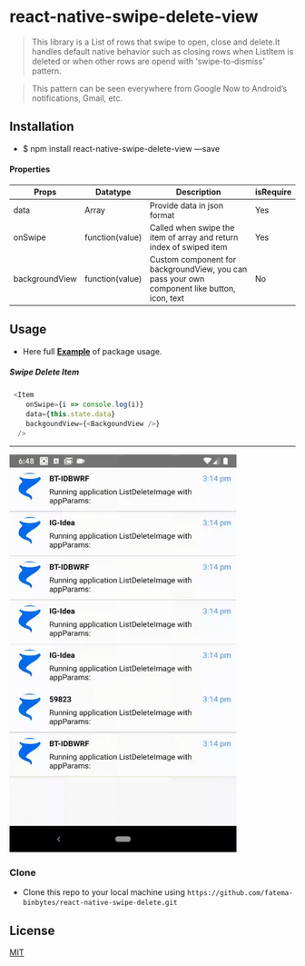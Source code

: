 # react-native-swipe-delete-view 

> This library is a List of rows that swipe to open, close and delete.It handles default native behavior such as closing rows when ListItem is deleted or when other rows are opend with ‘swipe-to-dismiss’ pattern.

> This pattern can be seen everywhere from Google Now to Android’s notifications, Gmail, etc.

## Installation

- $ npm install react-native-swipe-delete-view —save
#### Properties

| Props     | Datatype    | Description | isRequire |
| --------|---------|-------|---------|
| data  | 	Array  | Provide data in json format  | Yes |
| onSwipe | function(value) | Called when swipe the item of array and return index of swiped item | Yes |
| backgroundView | function(value) | Custom component for backgroundView, you can pass your own component like button, icon, text | No |

## Usage
  
-  Here full <a href="https://github.com/fatema-binbytes/react-native-swipe-delete/" target="_blank">**Example**</a> of package usage.

##### Swipe Delete Item
```javascript
 <Item
    onSwipe={i => console.log(i)}
    data={this.state.data}
    backgoundView={<BackgoundView />}
  />
```
---
<img src="https://github.com/fatema-binbytes/react-native-swipe-delete/blob/master/example/images/example.gif" width="400" height="700">

### Clone

- Clone this repo to your local machine using `https://github.com/fatema-binbytes/react-native-swipe-delete.git`

## License
[MIT](https://choosealicense.com/licenses/mit/)
